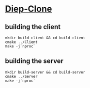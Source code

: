 # [Diep-Clone](https://discord.gg/V8G9XPYHSd)
## building the client
```
mkdir build-client && cd build-client
cmake ../Client
make -j`nproc`
```
## building the server
```
mkdir build-server && cd build-server
cmake ../Server
make -j`nproc`
```
 
